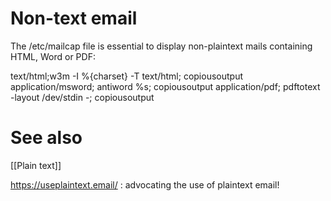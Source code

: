 # Non-text email
The /etc/mailcap file is essential to display non-plaintext mails containing HTML, Word or PDF:

text/html;w3m -I %{charset} -T text/html; copiousoutput
application/msword; antiword %s; copiousoutput
application/pdf; pdftotext -layout /dev/stdin -; copiousoutput

# See also
[[Plain text]]

https://useplaintext.email/ : advocating the use of plaintext email!